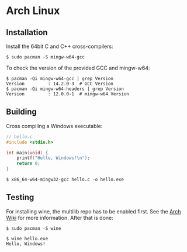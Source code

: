 # Arch Linux

## Installation

Install the 64bit C and C++ cross-compilers:

```console
$ sudo pacman -S mingw-w64-gcc
```

To check the version of the provided GCC and mingw-w64:

```console
$ pacman -Qi mingw-w64-gcc | grep Version
Version         : 14.2.0-3  # GCC Version
$ pacman -Qi mingw-w64-headers | grep Version
Version         : 12.0.0-1  # mingw-w64 Version
```

## Building

Cross compiling a Windows executable:

```c
// hello.c
#include <stdio.h>

int main(void) {
    printf("Hello, Windows!\n");
    return 0;
}
```

```console
$ x86_64-w64-mingw32-gcc hello.c -o hello.exe
```

## Testing

For installing wine, the multilib repo has to be enabled first. See the [Arch Wiki](https://wiki.archlinux.org/title/Official_repositories#multilib) for more information. After that is done:

```console
$ sudo pacman -S wine
```

```console
$ wine hello.exe
Hello, Windows!
```
